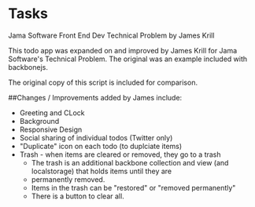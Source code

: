 Tasks
=====

Jama Software Front End Dev Technical Problem
by James Krill

This todo app was expanded on and improved by James Krill for Jama Software's Technical Problem.
The original was an example included with backbonejs.

The original copy of this script is included for comparison.

##Changes / Improvements added by James include:

* Greeting and CLock
* Background
* Responsive Design
* Social sharing of individual todos (Twitter only)
* "Duplicate" icon on each todo (to duplciate items)
* Trash - when items are cleared or removed, they go to a trash
  * The trash is an additional backbone collection and view (and localstorage) that holds items until they are
  * permanently removed.
  * Items in the trash can be "restored" or "removed permanently"
  * There is a button to clear all.
